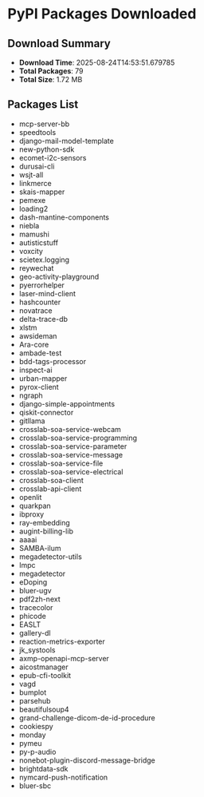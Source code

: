 # PyPI Packages Downloaded

## Download Summary
- **Download Time**: 2025-08-24T14:53:51.679785
- **Total Packages**: 79
- **Total Size**: 1.72 MB

## Packages List
- mcp-server-bb
- speedtools
- django-mail-model-template
- new-python-sdk
- ecomet-i2c-sensors
- durusai-cli
- wsjt-all
- linkmerce
- skais-mapper
- pemexe
- loading2
- dash-mantine-components
- niebla
- mamushi
- autisticstuff
- voxcity
- scietex.logging
- reywechat
- geo-activity-playground
- pyerrorhelper
- laser-mind-client
- hashcounter
- novatrace
- delta-trace-db
- xlstm
- awsideman
- Ara-core
- ambade-test
- bdd-tags-processor
- inspect-ai
- urban-mapper
- pyrox-client
- ngraph
- django-simple-appointments
- qiskit-connector
- gitllama
- crosslab-soa-service-webcam
- crosslab-soa-service-programming
- crosslab-soa-service-parameter
- crosslab-soa-service-message
- crosslab-soa-service-file
- crosslab-soa-service-electrical
- crosslab-soa-client
- crosslab-api-client
- openlit
- quarkpan
- ibproxy
- ray-embedding
- augint-billing-lib
- aaaai
- SAMBA-ilum
- megadetector-utils
- lmpc
- megadetector
- eDoping
- bluer-ugv
- pdf2zh-next
- tracecolor
- phicode
- EASLT
- gallery-dl
- reaction-metrics-exporter
- jk_systools
- axmp-openapi-mcp-server
- aicostmanager
- epub-cfi-toolkit
- vagd
- bumplot
- parsehub
- beautifulsoup4
- grand-challenge-dicom-de-id-procedure
- cookiespy
- monday
- pymeu
- py-p-audio
- nonebot-plugin-discord-message-bridge
- brightdata-sdk
- nymcard-push-notification
- bluer-sbc
